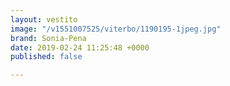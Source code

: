 ```yaml
---
layout: vestito
image: "/v1551007525/viterbo/1190195-1jpeg.jpg"
brand: Sonia-Pena
date: 2019-02-24 11:25:48 +0000
published: false

---
```


